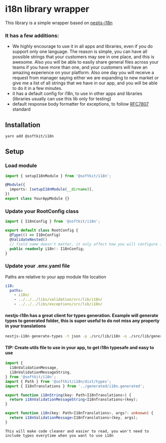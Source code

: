 # i18n library wrapper

This library is a simple wrapper based on [nestjs-i18n](https://nestjs-i18n.com/)

### It has a few additions:

- We highly encourage to use it in all apps and libraries, even if you do support only one language. The reason is simple, you can have all possible strings that your customers may see in one place, and this is awesome. Also you will be able to easily share general files across your teams if you have more than one, and your customers will have an amazing experience on your platform. Also one day you will receive a request from manager saying either we are expanding to new market or give me a list of all strings that we have in our app, and you will be able to do it in a few minutes.
- it has a default config for i18n, to use in other apps and libraries (libraries usually can use this lib only for testing)
- default response body formatter for exceptions, to follow [RFC7807](https://www.rfc-editor.org/rfc/rfc7807#section-3.1) standard

## Installation

```bash
yarn add @softkit/i18n
```

## Setup

### Load module

```typescript
import { setupI18nModule } from '@softkit/i18n';

@Module({
  imports: [setupI18nModule(__dirname)],
})
export class YourAppModule {}
```

### Update your RootConfig class

```typescript
import { I18nConfig } from '@softkit/i18n';

export default class RootConfig {
  @Type(() => I18nConfig)
  @ValidateNested()
  // field name doesn't matter, it only affect how you will configure it in your .env.yaml file
  public readonly i18n!: I18nConfig;
}
```

### Update your .env.yaml file

[//]: # 'todo add more info about how to reference files from libraries'

Paths are relative to your app module file location

```yaml
i18:
  paths:
    - i18n/
    - ../../../libs/validation/src/lib/i18n/
    - ../../../libs/exceptions/src/lib/i18n/
```

#### nestjs-i18n has a great client for types generation. Example will generate types to generated folder, this is super useful to do not miss any property in your translations

```bash
nestjs-i18n generate-types -t json -p ./src/lib/i18n -o ./src/lib/generated/i18n.generated.ts -w
```

#### TIP: Create utils file to use in your app, to get i18n typesafe and easy to use

```typescript
import {
  i18nValidationMessage,
  i18nValidationMessageString,
} from '@softkit/i18n';
import { Path } from '@softkit/i18n/dist/types';
import { I18nTranslations } from '../generated/i18n.generated';

export function i18nString(key: Path<I18nTranslations>) {
  return i18nValidationMessageString<I18nTranslations>(key);
}

export function i18n(key: Path<I18nTranslations>, args?: unknown) {
  return i18nValidationMessage<I18nTranslations>(key, args);
}
```

`This will make code cleaner and easier to read, you won't need to include types everytime when you want to use i18n`
